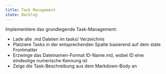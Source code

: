 ```yaml
---
title: Task Management
state: Backlog
---
```

Implementiere das grundlegende Task-Management:
- Lade alle .md Dateien im tasks/ Verzeichnis
- Platziere Tasks in der entsprechenden Spalte basierend auf dem state Frontmatter
- Erzwinge das Dateinamen-Format ID-Name.md, wobei ID eine eindeutige numerische Kennung ist
- Zeige die Task-Beschreibung aus dem Markdown-Body an 